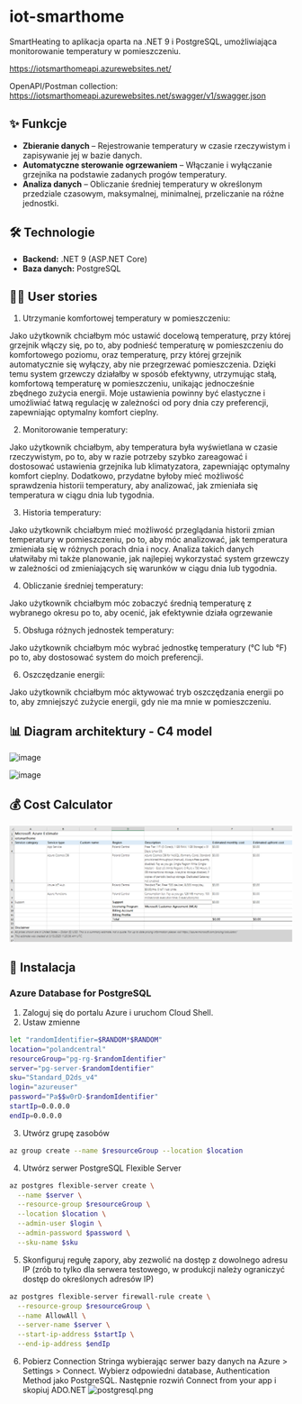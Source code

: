 # iot-smarthome

SmartHeating to aplikacja oparta na .NET 9 i PostgreSQL, umożliwiająca monitorowanie temperatury w pomieszczeniu.

https://iotsmarthomeapi.azurewebsites.net/

OpenAPI/Postman collection: https://iotsmarthomeapi.azurewebsites.net/swagger/v1/swagger.json

## ✨ Funkcje

- **Zbieranie danych** – Rejestrowanie temperatury w czasie rzeczywistym i zapisywanie jej w bazie danych.
- **Automatyczne sterowanie ogrzewaniem** – Włączanie i wyłączanie grzejnika na podstawie zadanych progów temperatury.
- **Analiza danych** – Obliczanie średniej temperatury w określonym przedziale czasowym, maksymalnej, minimalnej, przeliczanie na różne jednostki.

## 🛠 Technologie

- **Backend:** .NET 9 (ASP.NET Core)
- **Baza danych:** PostgreSQL

## 🙋‍♂️ User stories
1. Utrzymanie komfortowej temperatury w pomieszczeniu:

Jako użytkownik
chciałbym móc ustawić docelową temperaturę,
przy której grzejnik włączy się,
po to, aby podnieść temperaturę w pomieszczeniu do komfortowego poziomu, 
oraz temperaturę, przy której grzejnik automatycznie się wyłączy, aby nie przegrzewać pomieszczenia. 
Dzięki temu system grzewczy działałby w sposób efektywny, utrzymując stałą, komfortową temperaturę w pomieszczeniu, 
unikając jednocześnie zbędnego zużycia energii. Moje ustawienia powinny być elastyczne i umożliwiać łatwą regulację 
w zależności od pory dnia czy preferencji, zapewniając optymalny komfort cieplny.

2. Monitorowanie temperatury:

Jako użytkownik
chciałbym, aby temperatura była wyświetlana w czasie rzeczywistym,
po to, aby w razie potrzeby szybko zareagować i dostosować ustawienia grzejnika 
lub klimatyzatora, zapewniając optymalny komfort cieplny. Dodatkowo,
przydatne byłoby mieć możliwość sprawdzenia historii temperatury, 
aby analizować, jak zmieniała się temperatura w ciągu dnia lub tygodnia.

3. Historia temperatury:

Jako użytkownik
chciałbym mieć możliwość przeglądania historii zmian temperatury w pomieszczeniu,
po to, aby móc analizować, jak temperatura zmieniała się w różnych porach dnia i nocy. 
Analiza takich danych ułatwiłaby mi także planowanie, jak najlepiej wykorzystać system grzewczy 
w zależności od zmieniających się warunków w ciągu dnia lub tygodnia.

4. Obliczanie średniej temperatury:

Jako użytkownik
chciałbym móc zobaczyć średnią temperaturę z wybranego okresu
po to, aby ocenić, jak efektywnie działa ogrzewanie

5. Obsługa różnych jednostek temperatury:

Jako użytkownik
chciałbym móc wybrać jednostkę temperatury (°C lub °F)
po to, aby dostosować system do moich preferencji.

6. Oszczędzanie energii:

Jako użytkownik
chciałbym móc aktywować tryb oszczędzania energii
po to, aby zmniejszyć zużycie energii, gdy nie ma mnie w pomieszczeniu.

## 📊 Diagram architektury - C4 model

![image](https://github.com/user-attachments/assets/f20d7679-d5e1-4fd7-8d2a-66174d13a9cd)

![image](https://github.com/user-attachments/assets/844c5a89-de03-4431-ad48-e0a62d190b5e)

## 💰 Cost Calculator
![Azure_Cost_Calculator](https://github.com/PanSzelescik/iot-smarthome/blob/main/Azure_Cost_Calculator.png)

## 🚨 Instalacja

### Azure Database for PostgreSQL
1. Zaloguj się do portalu Azure i uruchom Cloud Shell.
2. Ustaw zmienne
```sh
let "randomIdentifier=$RANDOM*$RANDOM"
location="polandcentral"
resourceGroup="pg-rg-$randomIdentifier"
server="pg-server-$randomIdentifier"
sku="Standard_D2ds_v4"
login="azureuser"
password="Pa$$w0rD-$randomIdentifier"
startIp=0.0.0.0
endIp=0.0.0.0
```
3. Utwórz grupę zasobów
```sh
az group create --name $resourceGroup --location $location
```
4. Utwórz serwer PostgreSQL Flexible Server
```sh
az postgres flexible-server create \
  --name $server \
  --resource-group $resourceGroup \
  --location $location \
  --admin-user $login \
  --admin-password $password \
  --sku-name $sku
```
5. Skonfiguruj regułę zapory, aby zezwolić na dostęp z dowolnego adresu IP (zrób to tylko dla serwera testowego, w produkcji należy ograniczyć dostęp do określonych adresów IP)
```sh
az postgres flexible-server firewall-rule create \
  --resource-group $resourceGroup \
  --name AllowAll \
  --server-name $server \
  --start-ip-address $startIp \
  --end-ip-address $endIp
```
6. Pobierz Connection Stringa wybierając serwer bazy danych na Azure > Settings > Connect. Wybierz odpowiedni database, Authentication Method jako PostgreSQL. Następnie rozwiń Connect from your app i skopiuj ADO.NET
![postgresql.png](postgresql.png)